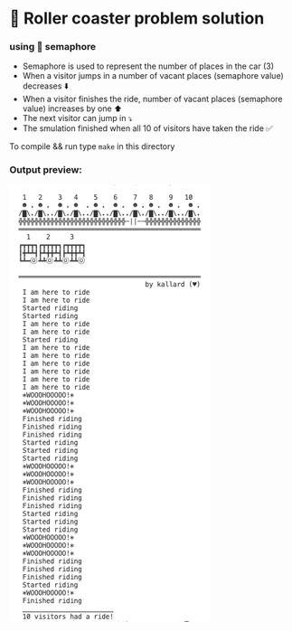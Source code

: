 # :roller_coaster: Roller coaster problem solution
### using :vertical_traffic_light: semaphore

- Semaphore is used to represent the number of places in the car (3)    
- When a visitor jumps in a number of vacant places (semaphore value) decreases :arrow_down:  
- When a visitor finishes the ride, number of vacant places (semaphore value) increases by one :arrow_up:  
- The next visitor can jump in :arrow_heading_down:  
- The smulation finished when all 10 of visitors have taken the ride :white_check_mark:

To compile && run type ``make`` in this directory

### Output preview:

![Output preview](https://github.com/k-allard/imgs/blob/master/Screenshot%202020-12-11%20at%2021.15.23.png)
